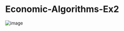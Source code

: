 # Economic-Algorithms-Ex2

![image](https://user-images.githubusercontent.com/58264273/211705229-b3f00354-ed9c-49f4-9d80-ae55ddc8003b.png)

